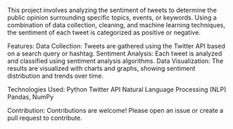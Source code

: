 This project involves analyzing the sentiment of tweets to determine the public opinion surrounding specific topics, events, or keywords. Using a combination of data collection, cleaning, and machine learning techniques, the sentiment of each tweet is categorized as positive or negative.

Features:
Data Collection: Tweets are gathered using the Twitter API based on a search query or hashtag.
Sentiment Analysis: Each tweet is analyzed and classified using sentiment analysis algorithms.
Data Visualization: The results are visualized with charts and graphs, showing sentiment distribution and trends over time.

Technologies Used:
Python
Twitter API
Natural Language Processing (NLP)
Pandas, NumPy

Contribution:
Contributions are welcome! 
Please open an issue or create a pull request to contribute.
